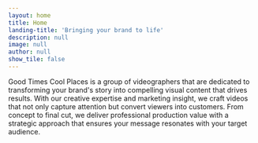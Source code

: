 ```yaml
---
layout: home
title: Home
landing-title: 'Bringing your brand to life'
description: null
image: null
author: null
show_tile: false
---
```


Good Times Cool Places is a group of videographers that are dedicated to transforming your brand's story into compelling visual content that drives results. With our creative expertise and marketing insight, we craft videos that not only capture attention but convert viewers into customers. From concept to final cut, we deliver professional production value with a strategic approach that ensures your message resonates with your target audience.

